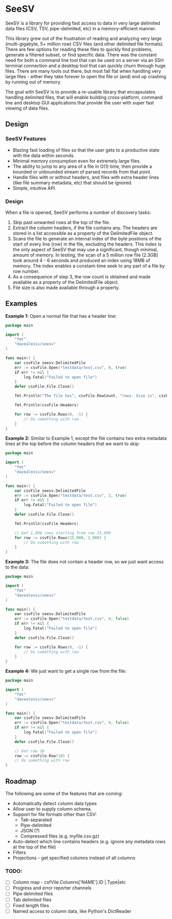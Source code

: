 # SeeSV

SeeSV is a library for providing fast access to data in very large delimited data files (CSV, TSV, pipe-delimited, etc) in a memory-efficient manner.

This library grew out of the frustration of reading and analyzing very large (multi-gigabyte, 5+ million row) CSV files (and other delimited file formats). There are few options for reading these files to quickly find problems, generate a filtered subset, or find specific data. There was the constant need for both a command line tool that can be used on a server via an SSH terminal connection and a desktop tool that can quickly churn through huge files. There are many tools out there, but most fall flat when handling very large files - either they take forever to open the file or (and) end up crashing by running out of memory.

The goal with SeeSV is to provide a re-usable library that encapsulates handling delimited files, that will enable building cross-platform, command line and desktop GUI applications that provide the user with super fast viewing of data files.

## Design

### SeeSV Features

- Blazing fast loading of files so that the user gets to a productive state with the data within seconds.
- Minimal memory consumption even for extremely large files.
- The ability to jump to any area of a file in O(1) time, then provide a bounded or unbounded stream of parsed records from that point.
- Handle files with or without headers, and files with extra header lines (like file summary metadata, etc) that should be ignored.
- Simple, intuitive API.


### Design

When a file is opened, SeeSV performs a number of discovery tasks:

1. Skip past unwanted rows at the top of the file.
2. Extract the column headers, if the file contains any. The headers are stored in a list accessible as a property of the DelimitedFile object.
3. Scans the file to generate an internal index of the byte positions of the start of every line (row) in the file, excluding the headers. This index is the only  aspect of SeeSV that may use a significant, though minimal, amount of memory. In testing, the scan of a 5 million row file (2.3GB) took around 4 - 6 seconds and produced an index using 18MB of memory. The index enables a constant-time seek to any part of a file by row number.
4. As a consequence of step 3, the row count is obtained and made available as a property of the DelimitedFile object.
5. File size is also made available through a property.


## Examples

**Example 1:** Open a normal file that has a header line:

```go
package main

import (
    "fmt"
    "davealexis/seesv"
)

func main() {
    var csvFile seesv.DelimitedFile
    err := csvFile.Open("testdata/test.csv", 0, true)
    if err != nil {
        log.Fatal("Failed to open file")
    }
    defer csvFile.File.Close()

    fmt.Println("The file has", csvFile.RowCount, "rows. Size is", csvFile.Size, "bytes.")

    fmt.Println(csvFile.Headers)

    for row := csvFile.Rows(0, -1) {
        // Do something with row
    }
}
```

**Example 2:** Similar to Example 1, except the file contains two extra metadata lines at the top before the column headers that we want to skip:

```go
package main

import (
    "fmt"
    "davealexis/seesv"
)

func main() {
    var csvFile seesv.DelimitedFile
    err := csvFile.Open("testdata/test.csv", 2, true)
    if err != nil {
        log.Fatal("Failed to open file")
    }
    defer csvFile.File.Close()

    fmt.Println(csvFile.Headers)

    // Get 1,000 rows starting from row 25,000
    for row := csvFile.Rows(25_000, 1_000) {
        // Do something with row
    }
}
```

**Example 3:** The file does not contain a header row, so we just want access to the data:

```go
package main

import (
    "fmt"
    "davealexis/seesv"
)

func main() {
    var csvFile seesv.DelimitedFile
    err := csvFile.Open("testdata/test.csv", 0, false)
    if err != nil {
        log.Fatal("Failed to open file")
    }
    defer csvFile.File.Close()

    for row := csvFile.Rows(0, -1) {
        // Do something with row
    }
}
```



**Example 4:** We just want to get a single row from the file:

```go
package main

import (
    "fmt"
    "davealexis/seesv"
)

func main() {
    var csvFile seesv.DelimitedFile
    err := csvFile.Open("testdata/test.csv", 0, false)
    if err != nil {
        log.Fatal("Failed to open file")
    }
    defer csvFile.File.Close()

    // Get row 10
    row := csvFile.Row(10) {
    // Do something with row
}
```

## Roadmap

The following are some of the features that are coming:

- Automatically detect column data types
- Allow user to supply column schema.
- Support for file formats other than CSV:
  - Tab-separated
  - Pipe-delimited
  - JSON (?)
  - Compressed files (e.g. myfile.csv.gz)
- Auto-detect which line contains headers (e.g. ignore any metadata rows at the top of the file)
- Filters
- Projections - get specified columns instead of all columns

### TODO:

- [ ] Column map - csfVile.Columns['NAME'].ID |.Type|etc
- [ ] Progress and error reporter channels
- [ ] Pipe delimited files
- [ ] Tab delimited files
- [ ] Fixed length files
- [ ] Named access to column data, like Python's DictReader
